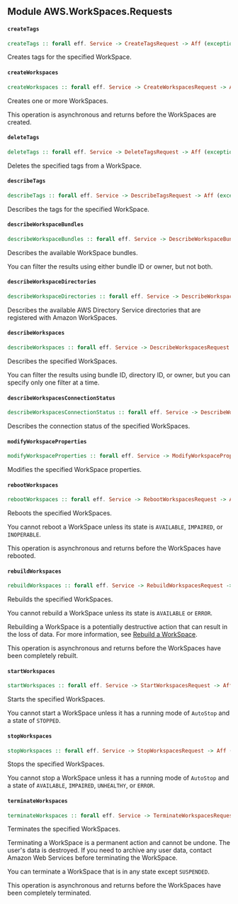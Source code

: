 ## Module AWS.WorkSpaces.Requests

#### `createTags`

``` purescript
createTags :: forall eff. Service -> CreateTagsRequest -> Aff (exception :: EXCEPTION | eff) CreateTagsResult
```

<p>Creates tags for the specified WorkSpace.</p>

#### `createWorkspaces`

``` purescript
createWorkspaces :: forall eff. Service -> CreateWorkspacesRequest -> Aff (exception :: EXCEPTION | eff) CreateWorkspacesResult
```

<p>Creates one or more WorkSpaces.</p> <p>This operation is asynchronous and returns before the WorkSpaces are created.</p>

#### `deleteTags`

``` purescript
deleteTags :: forall eff. Service -> DeleteTagsRequest -> Aff (exception :: EXCEPTION | eff) DeleteTagsResult
```

<p>Deletes the specified tags from a WorkSpace.</p>

#### `describeTags`

``` purescript
describeTags :: forall eff. Service -> DescribeTagsRequest -> Aff (exception :: EXCEPTION | eff) DescribeTagsResult
```

<p>Describes the tags for the specified WorkSpace.</p>

#### `describeWorkspaceBundles`

``` purescript
describeWorkspaceBundles :: forall eff. Service -> DescribeWorkspaceBundlesRequest -> Aff (exception :: EXCEPTION | eff) DescribeWorkspaceBundlesResult
```

<p>Describes the available WorkSpace bundles.</p> <p>You can filter the results using either bundle ID or owner, but not both.</p>

#### `describeWorkspaceDirectories`

``` purescript
describeWorkspaceDirectories :: forall eff. Service -> DescribeWorkspaceDirectoriesRequest -> Aff (exception :: EXCEPTION | eff) DescribeWorkspaceDirectoriesResult
```

<p>Describes the available AWS Directory Service directories that are registered with Amazon WorkSpaces.</p>

#### `describeWorkspaces`

``` purescript
describeWorkspaces :: forall eff. Service -> DescribeWorkspacesRequest -> Aff (exception :: EXCEPTION | eff) DescribeWorkspacesResult
```

<p>Describes the specified WorkSpaces.</p> <p>You can filter the results using bundle ID, directory ID, or owner, but you can specify only one filter at a time.</p>

#### `describeWorkspacesConnectionStatus`

``` purescript
describeWorkspacesConnectionStatus :: forall eff. Service -> DescribeWorkspacesConnectionStatusRequest -> Aff (exception :: EXCEPTION | eff) DescribeWorkspacesConnectionStatusResult
```

<p>Describes the connection status of the specified WorkSpaces.</p>

#### `modifyWorkspaceProperties`

``` purescript
modifyWorkspaceProperties :: forall eff. Service -> ModifyWorkspacePropertiesRequest -> Aff (exception :: EXCEPTION | eff) ModifyWorkspacePropertiesResult
```

<p>Modifies the specified WorkSpace properties.</p>

#### `rebootWorkspaces`

``` purescript
rebootWorkspaces :: forall eff. Service -> RebootWorkspacesRequest -> Aff (exception :: EXCEPTION | eff) RebootWorkspacesResult
```

<p>Reboots the specified WorkSpaces.</p> <p>You cannot reboot a WorkSpace unless its state is <code>AVAILABLE</code>, <code>IMPAIRED</code>, or <code>INOPERABLE</code>.</p> <p>This operation is asynchronous and returns before the WorkSpaces have rebooted.</p>

#### `rebuildWorkspaces`

``` purescript
rebuildWorkspaces :: forall eff. Service -> RebuildWorkspacesRequest -> Aff (exception :: EXCEPTION | eff) RebuildWorkspacesResult
```

<p>Rebuilds the specified WorkSpaces.</p> <p>You cannot rebuild a WorkSpace unless its state is <code>AVAILABLE</code> or <code>ERROR</code>.</p> <p>Rebuilding a WorkSpace is a potentially destructive action that can result in the loss of data. For more information, see <a href="http://docs.aws.amazon.com/workspaces/latest/adminguide/reset-workspace.html">Rebuild a WorkSpace</a>.</p> <p>This operation is asynchronous and returns before the WorkSpaces have been completely rebuilt.</p>

#### `startWorkspaces`

``` purescript
startWorkspaces :: forall eff. Service -> StartWorkspacesRequest -> Aff (exception :: EXCEPTION | eff) StartWorkspacesResult
```

<p>Starts the specified WorkSpaces.</p> <p>You cannot start a WorkSpace unless it has a running mode of <code>AutoStop</code> and a state of <code>STOPPED</code>.</p>

#### `stopWorkspaces`

``` purescript
stopWorkspaces :: forall eff. Service -> StopWorkspacesRequest -> Aff (exception :: EXCEPTION | eff) StopWorkspacesResult
```

<p> Stops the specified WorkSpaces.</p> <p>You cannot stop a WorkSpace unless it has a running mode of <code>AutoStop</code> and a state of <code>AVAILABLE</code>, <code>IMPAIRED</code>, <code>UNHEALTHY</code>, or <code>ERROR</code>.</p>

#### `terminateWorkspaces`

``` purescript
terminateWorkspaces :: forall eff. Service -> TerminateWorkspacesRequest -> Aff (exception :: EXCEPTION | eff) TerminateWorkspacesResult
```

<p>Terminates the specified WorkSpaces.</p> <p>Terminating a WorkSpace is a permanent action and cannot be undone. The user's data is destroyed. If you need to archive any user data, contact Amazon Web Services before terminating the WorkSpace.</p> <p>You can terminate a WorkSpace that is in any state except <code>SUSPENDED</code>.</p> <p>This operation is asynchronous and returns before the WorkSpaces have been completely terminated.</p>


